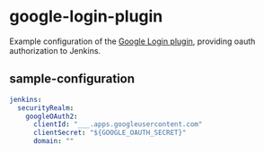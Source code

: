 # google-login-plugin

Example configuration of the [Google Login plugin](https://plugins.jenkins.io/google-login),
providing oauth authorization to Jenkins.


## sample-configuration

```yaml
jenkins:
  securityRealm:
	googleOAuth2:
      clientId: "___.apps.googleusercontent.com"
      clientSecret: "${GOOGLE_OAUTH_SECRET}"
      domain: ""
```
